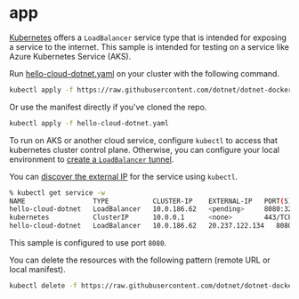 #  app

[Kubernetes](https://kubernetes.io/) offers a `LoadBalancer` service type that is intended for exposing a service to the internet. This sample is intended for testing on a service like Azure Kubernetes Service (AKS).

Run [hello-cloud-dotnet.yaml](hello-cloud-dotnet.yaml) on your cluster with the following command.

```bash
kubectl apply -f https://raw.githubusercontent.com/dotnet/dotnet-docker/main/samples/kubernetes/hello-cloud-dotnet/hello-cloud-dotnet.yaml
```

Or use the manifest directly if you've cloned the repo.

```bash
kubectl apply -f hello-cloud-dotnet.yaml
```

To run on AKS or another cloud service, configure `kubectl` to access that kubernetes cluster control plane. Otherwise, you can configure your local environment to [create a `LoadBalancer` tunnel](https://minikube.sigs.k8s.io/docs/handbook/accessing/#example-of-loadbalancer).

You can [discover the external IP](https://learn.microsoft.com/en-us/azure/aks/tutorial-kubernetes-deploy-application?tabs=azure-cli#test-the-application) for the service using `kubectl`.

```bash
% kubectl get service -w
NAME                 TYPE           CLUSTER-IP    EXTERNAL-IP   PORT(S)          AGE
hello-cloud-dotnet   LoadBalancer   10.0.186.62   <pending>     8080:32751/TCP   3s
kubernetes           ClusterIP      10.0.0.1      <none>        443/TCP          100m
hello-cloud-dotnet   LoadBalancer   10.0.186.62   20.237.122.134   8080:32751/TCP   9s
```

This sample is configured to use port `8080`.

You can delete the resources with the following pattern (remote URL or local manifest).

```bash
kubectl delete -f https://raw.githubusercontent.com/dotnet/dotnet-docker/main/samples/kubernetes/hello-cloud-dotnet/hello-cloud-dotnet.yaml
```
